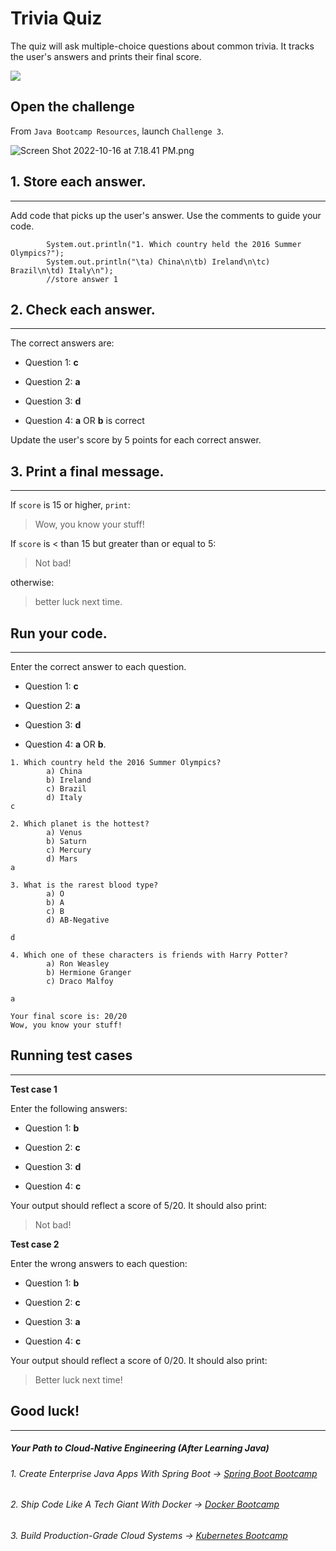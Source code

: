 # Trivia Quiz

The quiz will ask multiple-choice questions about common trivia. It tracks the user's answers and prints their final score.

![](https://firebasestorage.googleapis.com/v0/b/learnthepart-75aed.appspot.com/o/images%2Feea146f3-f410-495d-904e-2e05917bad8b?alt=media&token=7b5decbe-64ea-4deb-8420-795e0ff871b9)

## Open the challenge

From `Java Bootcamp Resources`, launch `Challenge 3`.

![Screen Shot 2022-10-16 at 7.18.41 PM.png](https://firebasestorage.googleapis.com/v0/b/learnthepart-75aed.appspot.com/o/images%2Fb13da05c-82d6-4d42-84c1-734dc0a4dda9?alt=media&token=6e3254de-84a6-4761-9377-3671d5d4f594)

## 1\. Store each answer.
----------------------

Add code that picks up the user's answer. Use the comments to guide your code.

```
        System.out.﻿println﻿(﻿"1. Which country held the 2016 Summer Olympics?"﻿)﻿;
        System.out.﻿println﻿(﻿"\ta) China\n\tb) Ireland\n\tc) Brazil\n\td) Italy\n"﻿)﻿;
        //store ans﻿wer 1
```


## 2\. Check each answer.
----------------------

The correct answers are:

-   Question 1: **c**

-   Question 2: **a**

-   Question 3: **d**

-   Question 4: **a** OR **b** is correct

Update the user's score by 5 points for each correct answer.

## 3\. Print a final message.
--------------------------

If `score` is 15 or higher, `print`:

> Wow, you know your stuff!

If `score` is < than 15 but greater than or equal to 5:

> Not bad!

otherwise:

> better luck next time.

## Run your code.
--------------

Enter the correct answer to each question.

-   Question 1: **c**

-   Question 2: **a**

-   Question 3: **d**

-   Question 4: **a** OR **b**.


```
1. Which country held the 2016 Summer Olympics?
    	a) China
    	b) Ireland
    	c) Brazil
    	d) Italy
c

2. Which planet is the hottest?
    	a) Venus
    	b) Saturn
    	c) Mercury
    	d) Mars
a

3. What is the rarest blood type?
    	a) O
    	b) A
    	c) B
    	d) AB-Negative

d

4. Which one of these characters is friends with Harry Potter?
    	a) Ron Weasley
    	b) Hermione Granger
    	c) Draco Malfoy

a

Your final score is: 20/20
Wow, you know your stuff!
```

## Running test cases
------------------

**Test case 1**

Enter the following answers:

-   Question 1: **b**

-   Question 2: **c**

-   Question 3: **d**

-   Question 4: **c**

Your output should reflect a score of 5/20. It should also print:

> Not bad!

**Test case 2**

Enter the wrong answers to each question:

-   Question 1: **b**

-   Question 2: **c**

-   Question 3: **a**

-   Question 4: **c**

Your output should reflect a score of 0/20. It should also print:

> Better luck next time!

## Good luck!
----------
##### Your Path to Cloud-Native Engineering (After Learning Java)
###### 1. Create Enterprise Java Apps With Spring Boot → [Spring Boot Bootcamp](https://www.udemy.com/course/the-complete-spring-boot-development-bootcamp/?couponCode=SPRING_BOOTCAMP)
###### 2. Ship Code Like A Tech Giant With Docker → [Docker Bootcamp](https://www.udemy.com/course/docker-bootcamp-conquer-docker-with-real-world-projects/?couponCode=DOCKER_BOOTCAMP)
###### 3. Build Production-Grade Cloud Systems → [Kubernetes Bootcamp](https://kubernetestraining.io/)